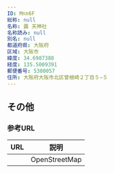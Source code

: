 ```yaml
---
ID: Mnn6F
総称: null
名称: 露 天神社
名称読み: null
別名: null
都道府県: 大阪府
区域: 大阪市
緯度: 34.6987388
経度: 135.5009391
郵便番号: 5300057
住所: 大阪府大阪市北区曾根崎２丁目５−５
---
```


## その他

### 参考URL

| URL | 説明          |
| --- | ------------- |
|     | OpenStreetMap |
